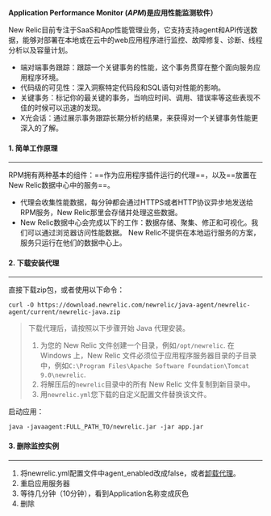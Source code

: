 **Application Performance Monitor (*APM*)是应用性能监测软件）**



New Relic目前专注于SaaS和App性能管理业务，它支持支持agent和API传送数据，能够对部署在本地或在云中的web应用程序进行监控、故障修复、诊断、线程分析以及容量计划。

- 端对端事务跟踪：跟踪一个关键事务的性能，这个事务贯穿在整个面向服务应用程序环境。
- 代码级的可见性：深入洞察特定代码段和SQL语句对性能的影响。
- 关键事务：标记你的最关键的事务，当响应时间、调用、错误率等这些表现不佳的时候可以迅速的发现。
- X光会话：通过展示事务跟踪长期分析的结果，来获得对一个关键事务性能更深入的了解。



#### 1. 简单工作原理

---

RPM拥有两种基本的组件：==作为应用程序插件运行的代理==，以及==放置在New Relic数据中心中的服务==。

- 代理会收集性能数据，每分钟都会通过HTTPS或者HTTP协议异步地发送给RPM服务，New Relic那里会存储并处理这些数据。
- New Relic数据中心会完成以下的工作：数据存储、聚集、修正和可视化。我们可以通过浏览器访问性能数据。 New Relic不提供在本地运行服务的方案，服务只运行在他们的数据中心上。



#### 2. 下载安装代理

---

直接下载zip包，或者使用以下命令：

```shell
curl -O https://download.newrelic.com/newrelic/java-agent/newrelic-agent/current/newrelic-java.zip
```

>下载代理后，请按照以下步骤开始 Java 代理安装。
>
>1. 为您的 New Relic 文件创建一个目录，例如`/opt/newrelic`. 在 Windows 上，New Relic 文件必须位于应用程序服务器目录的子目录中，例如`C:\Program Files\Apache Software Foundation\Tomcat 9.0\newrelic`.
>2. 将解压后的`newrelic`目录中的所有 New Relic 文件复制到新目录中。
>3. 用`newrelic.yml`您下载的自定义配置文件替换该文件。

启动应用：

```shell
java -javaagent:FULL_PATH_TO/newrelic.jar -jar app.jar
```



#### 3. 删除监控实例

---

1. 将newrelic.yml配置文件中agent_enabled改成false，或者[卸载代理](https://www.oschina.net/action/GoToLink?url=https%3A%2F%2Fdocs.newrelic.com%2Fdocs%2Fagents%2Fmanage-apm-agents%2Finstallation%2Funinstall-agent)。
2. 重启应用服务器
3. 等待几分钟（10分钟），看到Application名称变成灰色
4. 删除

